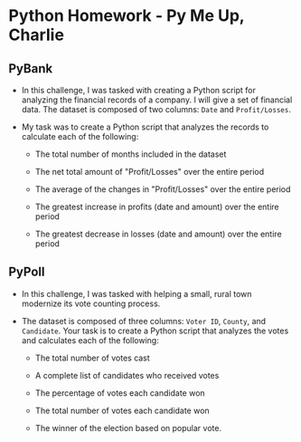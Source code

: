 # Python Homework - Py Me Up, Charlie

## PyBank
* In this challenge, I was tasked with creating a Python script for analyzing the financial records of a company. I will give a set of financial data. The dataset is composed of two columns: `Date` and `Profit/Losses`.

* My task was to create a Python script that analyzes the records to calculate each of the following:

  * The total number of months included in the dataset

  * The net total amount of "Profit/Losses" over the entire period

  * The average of the changes in "Profit/Losses" over the entire period

  * The greatest increase in profits (date and amount) over the entire period

  * The greatest decrease in losses (date and amount) over the entire period

## PyPoll

* In this challenge, I was tasked with helping a small, rural town modernize its vote counting process.

* The dataset is composed of three columns: `Voter ID`, `County`, and `Candidate`. Your task is to create a Python script that analyzes the votes and calculates each of the following:

  * The total number of votes cast

  * A complete list of candidates who received votes

  * The percentage of votes each candidate won

  * The total number of votes each candidate won

  * The winner of the election based on popular vote.
